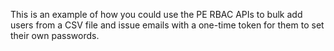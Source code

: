 This is an example of how you could use the PE RBAC
APIs to bulk add users from a CSV file and issue
emails with a one-time token for them to set
their own passwords.
